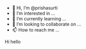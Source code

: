 - 👋 Hi, I’m @prishasurti
- 👀 I’m interested in ...
- 🌱 I’m currently learning ...
- 💞️ I’m looking to collaborate on ...
- 📫 How to reach me ...

<!---
prishasurti/prishasurti is a ✨ special ✨ repository because its `README.md` (this file) appears on your GitHub profile.
You can click the Preview link to take a look at your changes.
--->

Hi hello
